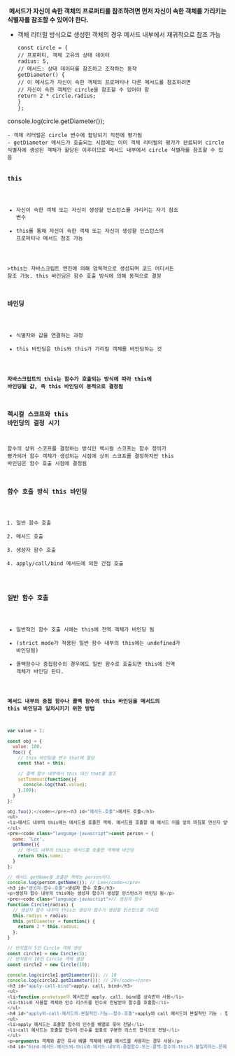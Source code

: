 <p><img alt="" src="https://velog.velcdn.com/images/se0kcess/post/e1daee85-b051-43ba-b15a-3e7c37f8f904/image.png" />
<strong>메서드가 자신이 속한 객체의 프로퍼티를 참조하려면 먼저 자신이 속한 객체를 가리키는 식별자를 참조할 수 있어야 한다.</strong></p>
<ul>
<li>객체 리터럴 방식으로 생성한 객체의 경우 메서드 내부에서 재귀적으로 참조 가능<pre><code class="language-javascript">const circle = {
// 프로퍼티, 객체 고유의 상태 데이터
radius: 5,
// 메서드: 상태 데이터를 참조하고 조작하는 동작
getDiameter() {
// 이 메서드가 자신이 속한 객체의 프로퍼티나 다른 메서드를 참조하려면
// 자신이 속한 객체인 circle을 참조할 수 있어야 함
return 2 * circle.radius;
}
};
</code></pre>
</li>
</ul>
<p>console.log(circle.getDiameter());</p>
<pre><code>- 객체 리터럴은 circle 변수에 할당되기 직전에 평가됨
- getDiameter 메서드가 호출되는 시점에는 이미 객체 리터럴의 평가가 완료되어 circle 식별자에 생성된 객체가 할당된 이후이므로 메서드 내부에서 circle 식별자를 참조할 수 있음

### this
- 자신이 속한 객체 또는 자신이 생성할 인스턴스를 가리키는 자기 참조 변수
- this를 통해 자신이 속한 객체 또는 자신이 생성할 인스턴스의 프로퍼티나 메서드 참조 가능

&gt;this는 자바스크립트 엔진에 의해 암묵적으로 생성되며 코드 어디서든 참조 가능.
this 바인딩은 함수 호출 방식에 의해 동적으로 결정

### 바인딩
- 식별자와 값을 연결하는 과정
- this 바인딩은 this와 this가 가리킬 객체를 바인딩하는 것

**자바스크립트의 this는 함수가 호출되는 방식에 따라 this에 바인딩될 값, 즉 this 바인딩이 동적으로 결정됨**

### 렉시컬 스코프와 this 바인딩의 결정 시기
함수의 상위 스코프를 결정하는 방식인 렉시컬 스코프는 함수 정의가 평가되어 함수 객체가 생성되는 시점에 상위 스코프를 결정하지만 this 바인딩은 함수 호출 시점에 결정됨

### 함수 호출 방식 this 바인딩
1. 일반 함수 호출
2. 메서드 호출
3. 생성자 함수 호출
4. apply/call/bind 메서드에 의한 간접 호출

### 일반 함수 호출
- 일반적인 함수 호출 시에는 this에 전역 객체가 바인딩 됨
- (strict mode가 적용된 일반 함수 내부의 this에는 undefined가 바인딩됨)
- 콜백함수나 중첩함수의 경우에도 일반 함수로 호출되면 this에 전역 객체가 바인딩 된다.

**메서드 내부의 중첩 함수나 콜백 함수의 this 바인딩을 메서드의 this 바인딩과 일치시키기 위한 방법**
```javascript
var value = 1;

const obj = {
  value: 100,
  foo() {
    // this 바인딩을 변수 that에 할당
    const that = this;

    // 콜백 함수 내부에서 this 대신 that을 참조
    setTimeout(function(){
      console.log(that.value);
    },100);
  }
};

obj.foo();</code></pre><h3 id="메서드-호출">메서드 호출</h3>
<ul>
<li>메서드 내부의 this에는 메서드를 호출한 객체, 메서드를 호출할 때 메서드 이름 앞의 마침표 연산자 앞에 기술한 객체가 바인딩 됨</li>
</ul>
<pre><code class="language-javascript">const person = {
  name: 'Lee',
  getName(){
    // 메서드 내부의 this는 메서드를 호출한 객체에 바인딩
    return this.name;
  }
};

// 메서드 getName을 호출한 객체는 person이다.
console.log(person.getName()); // Lee</code></pre>
<h3 id="생성자-함수-호출">생성자 함수 호출</h3>
<p>생성자 함수 내부의 this에는 생성자 함수가 생성할 인스턴스가 바인딩 됨</p>
<pre><code class="language-javascript">// 생성자 함수
function Circle(radius) {
  // 생성자 함수 내부의 this는 생성자 함수가 생성할 인스턴스를 가리킴
  this.radius = radius;
  this.getDiameter = function() {
    return 2 * this.radius;
  };
}

// 반지름이 5인 Circle 객체 생성
const circle1 = new Circle(5);
// 반지름이 10인 Circle 객체 생성
const circle2 = new Circle(10);

console.log(circle1.getDiameter()); // 10
console.log(circle2.getDiameter()); // 20</code></pre>
<h3 id="apply-call-bind">apply, call, bind</h3>
<ul>
<li>function.prototype의 메서드인 apply, call, bind를 상속받아 사용</li>
<li>this로 사용할 객체와 인수 리스트를 인수로 전달받아 함수를 호출함</li>
</ul>
<h4 id="apply와-call-메서드의-본질적인-기능--함수-호출">apply와 call 메서드의 본질적인 기능 : 함수 호출</h4>
<ul>
<li>apply 메서드는 호출할 함수의 인수를 배열로 묶어 전달</li>
<li>call 메서드는 호출할 함수의 인수를 쉼표로 구분한 리스트 형식으로 전달</li>
</ul>
<p>arguments 객체와 같은 유사 배열 객체에 배열 메서드를 사용하는 경우 사용</p>
<h4 id="bind-메서드-메서드의-this와-메서드-내부의-중첩함수-또는-콜백-함수의-this가-불일치하는-문제-해결하기-위해-사용">bind 메서드: 메서드의 this와 메서드 내부의 중첩함수 또는 콜백 함수의 this가 불일치하는 문제 해결하기 위해 사용</h4>